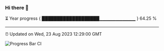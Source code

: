 ### Hi there 👋

⏳ Year progress { ███████████████████▁▁▁▁▁▁▁▁▁▁▁ } 64.25 %

---

⏰ Updated on Wed, 23 Aug 2023 12:29:00 GMT

![Progress Bar CI](https://github.com/liununu/liununu/workflows/Progress%20Bar%20CI/badge.svg)
